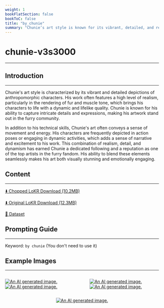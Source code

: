 ```yaml
---
weight: 1
bookFlatSection: false
bookToC: false
title: "by_chunie"
summary: "Chunie’s art style is known for its vibrant, detailed, and realistic depictions of anthropomorphic characters, capturing intricate details and expressions, and conveying a sense of movement and energy, which has earned him a dedicated following in the furry community."
---
```


<!--markdownlint-disable MD025 MD033 -->

# chunie-v3s3000

---

## Introduction

---

Chunie's art style is characterized by its vibrant and detailed depictions of anthropomorphic characters. His work often features a high level of realism, particularly in the rendering of fur and muscle tone, which brings his characters to life with a dynamic and lifelike quality. Chunie is known for his ability to capture intricate details and expressions, making his artwork stand out in the furry community.

In addition to his technical skills, Chunie's art often conveys a sense of movement and energy. His characters are frequently depicted in action poses or engaging in dynamic activities, which adds a sense of narrative and excitement to his work. This combination of realism, detail, and dynamism has earned Chunie a dedicated following and a reputation as one of the top artists in the furry fandom. His ability to blend these elements seamlessly makes his art both visually stunning and emotionally engaging.

## Content

---

[⬇️ Chopped LoKR Download (10.2MB)](https://huggingface.co/k4d3/yiff_toolkit6/resolve/main/by_chunie-v3s3000c.safetensors)

[⬇️ Original LoKR Download (12.3MB)](https://huggingface.co/k4d3/yiff_toolkit6/resolve/main/by_chunie-v3s3000.safetensors)

<!--
[🖼️ Sample Images with Metadata](https://huggingface.co/k4d3/yiff_toolkit/tree/main/static/chunie)
-->

[📐 Dataset](https://huggingface.co/datasets/k4d3/by_chunie)

<!--
[📊 Metadata](https://huggingface.co/k4d3/yiff_toolkit/raw/main/ponyxl_loras/chunie-v1e5.json)
-->

## Prompting Guide

---

Keyword: `by chunie` (You don't need to use it)

## Example Images

---

<div style="display: flex; justify-content: space-between;">
  <div style="display: flex; justify-content: space-between; width: 45%;">

[![An AI generated image.](https://huggingface.co/k4d3/yiff_toolkit6/resolve/main/static/by_chunie/9S9Z1PJ2HRM38GCS80NS9R8HW0e_small.png)](https://huggingface.co/k4d3/yiff_toolkit6/resolve/main/static/by_chunie/9S9Z1PJ2HRM38GCS80NS9R8HW0e.png)
[![An AI generated image.](https://huggingface.co/k4d3/yiff_toolkit6/resolve/main/static/by_chunie/BQXDYPF2T4YB8Z7CQWFTQTSNF0e_small.png)](https://huggingface.co/k4d3/yiff_toolkit6/resolve/main/static/by_chunie/BQXDYPF2T4YB8Z7CQWFTQTSNF0e.png)

  </div>
  <div style="display: flex; justify-content: space-between; width: 45%;">

[![An AI generated image.](https://huggingface.co/k4d3/yiff_toolkit6/resolve/main/static/by_chunie/KG4BXSTZF14P330YH3V38MERJ0_small.png)](https://huggingface.co/k4d3/yiff_toolkit6/resolve/main/static/by_chunie/KG4BXSTZF14P330YH3V38MERJ0.jpg)
[![An AI generated image.](https://huggingface.co/k4d3/yiff_toolkit6/resolve/main/static/by_chunie/NA4DW5FFX1HA0QEED4KWFH9VT0.jpg)](https://huggingface.co/k4d3/yiff_toolkit6/resolve/main/static/by_chunie/up_00018_.png)

  </div>
</div>

<div style="display: flex; justify-content: center;">

[![An AI generated image.](https://huggingface.co/k4d3/yiff_toolkit6/resolve/main/static/by_chunie/P8ZZZ6WF97GDS5KCNTJ2X0XGM0e_small.png)](https://huggingface.co/k4d3/yiff_toolkit6/resolve/main/static/by_chunie/P8ZZZ6WF97GDS5KCNTJ2X0XGM0e.png)

</div>
